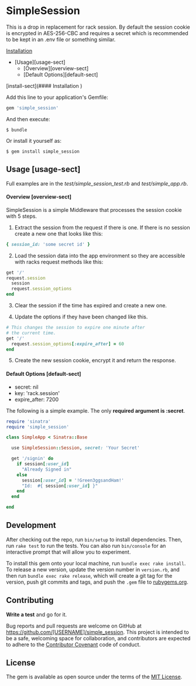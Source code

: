 # SimpleSession

This is a drop in replacement for rack session. By default
the session cookie is encrypted in AES-256-CBC and requires a secret
which is recommended to be kept in an .env file or something similar. 

<a href='#install-sect'>Installation</a>
* [Usage][usage-sect]
	* [Overview][overview-sect]
	* [Default Options][default-sect]
	
[install-sect](#### Installation )

Add this line to your application's Gemfile:

```ruby
gem 'simple_session'
```

And then execute:

    $ bundle

Or install it yourself as:

    $ gem install simple_session

## Usage [usage-sect]
Full examples are in the *test/simple_session_test.rb* and 
*test/simple_app.rb*.

#### Overview [overview-sect]
SimpleSession is a simple Middleware that processes the session cookie
with 5 steps.

1. Extract the session from the request if there is one. If there is no session 
create a new one that looks like this:

```ruby
{ session_id: 'some secret id' }
```

2. Load the session data into the app environment so they are accessible with racks request methods like this:

```ruby
get '/'
request.session 
  session
  request.session_options
end
```
				
3. Clear the session if the time has expired and create a new one.

4. Update the options if they have been changed like this.  

```ruby
# This changes the session to expire one minute after 
# the current time. 
get '/'  
  request.session_options[:expire_after] = 60
end
```

5. Create the new session cookie, encrypt it and return the response. 

#### Default Options [default-sect]

* secret: nil
* key: 'rack.session'
* expire_after: 7200

The following is a simple example. The only **required argument is :secret**.

```ruby
require 'sinatra'
require 'simple_session'

class SimpleApp < Sinatra::Base

  use SimpleSession::Session, secret: 'Your Secret'

  get '/signin' do
	if session[:user_id] 
	  "Already Signed in"
	else
	  session[:user_id] = '!Green3ggsandHam!'
	  "Id:  #{ session[:user_id] }"
	end
  end

end
```

## Development

After checking out the repo, run `bin/setup` to install dependencies. Then, run `rake test` to run the tests. You can also run `bin/console` for an interactive prompt that will allow you to experiment.

To install this gem onto your local machine, run `bundle exec rake install`. To release a new version, update the version number in `version.rb`, and then run `bundle exec rake release`, which will create a git tag for the version, push git commits and tags, and push the `.gem` file to [rubygems.org](https://rubygems.org).

## Contributing

**Write a test** and go for it.

Bug reports and pull requests are welcome on GitHub at https://github.com/[USERNAME]/simple_session. This project is intended to be a safe, welcoming space for collaboration, and contributors are expected to adhere to the [Contributor Covenant](contributor-covenant.org) code of conduct.


## License

The gem is available as open source under the terms of the [MIT License](http://opensource.org/licenses/MIT).

